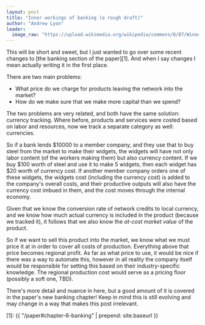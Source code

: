 ```yaml
---
layout: post
title: "Inner workings of banking (a rough draft)"
author: "Andrew Lyon"
leader:
  image_raw: "https://upload.wikimedia.org/wikipedia/commons/8/87/WinonaSavingsBankVault.JPG"
---
```


This will be short and sweet, but I just wanted to go over some recent changes to [the banking section of the paper][1]. And when I say changes I mean actually writing it in the first place.

There are two main problems:

- What price do we charge for products leaving the network into the market?
- How do we make sure that we make more capital than we spend?

The two problems are very related, and both have the same solution: currency tracking. Where before, products and services were costed based on labor and resources, now we track a separate category as well: currencies.

So if a bank lends $10000 to a member company, and they use that to buy steel from the market to make their widgets, the widgets will have not only labor content (of the workers making them) but also currency content. If we buy $100 worth of steel and use it to make 5 widgets, then each widget has $20 worth of currency cost. If another member company orders one of these widgets, the widgets cost (including the currency cost) is added to the company's overall costs, and their productive outputs will also have the currency cost imbued in them, and the cost moves through the internal economy.

Given that we know the conversion rate of network credits to local currency, and we know how much actual currency is included in the product (because we tracked it), it follows that we also know the *at-cost market value* of the product.

So if we want to sell this product into the market, we know what we must price it at in order to cover all costs of production. Everything above that price becomes regional profit. As far as what price to use, it would be nice if there was a way to automate this, however in all reality the company itself would be responsible for setting this based on their industry-specific knowledge. The regional production cost would serve as a pricing floor (possibly a soft one, TBD).

There's more detail and nuance in here, but a good amount of it is covered in the paper's new banking chapter! Keep in mind this is still evolving and may change in a way that makes this post irrelevant.

[1]: {{ "/paper#chapter-6-banking" | prepend: site.baseurl }}


